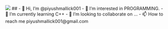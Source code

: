 <img src="Hello World.gif"/>
##
- 👋 Hi, I’m @piyushmallick001
- 👀 I’m interested in PROGRAMMING.
- 🌱 I’m currently learning  C++
- 💞️ I’m looking to collaborate on ...
- 📫 How to reach me piyushmallick001@gmail.com

<!---
piyushmallick001/piyushmallick001 is a ✨ special ✨ repository because its `README.md` (this file) appears on your GitHub profile.
You can click the Preview link to take a look at your changes.
--->
